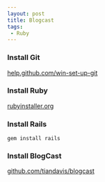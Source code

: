 ```yaml
---
layout: post
title: Blogcast
tags:
 - Ruby
---
```


### Install Git
[help.github.com/win-set-up-git](http://help.github.com/win-set-up-git)

### Install Ruby
[rubyinstaller.org](http://rubyinstaller.org)

### Install Rails
`gem install rails`

### Install BlogCast
[github.com/tiandavis/blogcast](http://github.com/tiandavis/blogcast)